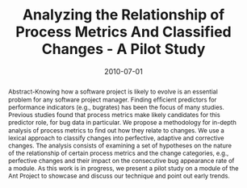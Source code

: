 ---
abstract: Abstract-Knowing how a software project is likely to evolve is  an essential
  problem for any software project manager. Finding  ef&#64257;cient predictors for
  performance indicators (e.g., bugrates)  has been the focus of many studies. Previous
  studies found  that process metrics make likely candidates for this predictor  role,
  for bug data in particular. We propose a methodology  for in-depth analysis of process
  metrics to &#64257;nd out how they  relate to changes. We use a lexical approach
  to classify changes  into perfective, adaptive and corrective changes. The analysis  consists
  of examining a set of hypotheses on the nature of the  relationship of certain process
  metrics and the change categories,  e.g., perfective changes and their impact on
  the consecutive bug  appearance rate of a module. As this work is in progress, we  present
  a pilot study on a module of the Ant Project to showcase  and discuss our technique
  and point out early trends.
authors:
- Andreas Mauczka
- Mario Bernhart
- Thomas Grechenig
date: '2010-07-01'
featured: false
links:
- name: Publik
  url: https://publik.tuwien.ac.at/showentry.php?ID=193385&lang=2
publication_types:
- '1'
publishDate: '2010-07-01'
specifics: 'Vortrag: The 22nd International Conference on Software Engineering & Knowledge
  Engineering, San Francisco Bay; 01.07.2010 - 03.07.2010; in: "Proceedings of the
  Twenty-Second International Conference on Software Engineering & Knowledge Engineering",
  Knowledge Systems Institute Graduate School, (2010), ISBN: 978-1-891706-26-4; S.
  269 - 272.'
title: Analyzing the Relationship of Process Metrics And Classified Changes - A Pilot
  Study
url_pdf: ''
---